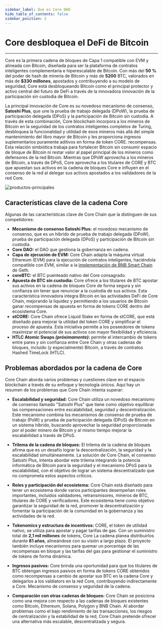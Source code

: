 ```yaml
---
sidebar_label: Que es Core DAO
hide_table_of_contents: false
sidebar_position: 2
---
```


# Core desbloquea el DeFi de Bitcoin

---

Core es la primera cadena de bloques de Capa 1 compatible con EVM y alineada con Bitcoin, diseñada para ser la plataforma de contratos inteligentes complementaria e hiperescalable de Bitcoin. Con más del **50 %** del poder de hash de minería de Bitcoin y más de **5200** BTC, valorados en más de **$330 millones**, apostados y contribuyendo a su modelo de seguridad, Core está desbloqueando Bitcoin como el principal protector y activo central del futuro de DeFi a través de la innovadora innovación de la participación sin custodia de Bitcoin.

La principal innovación de Core es su novedoso mecanismo de consenso, **Satoshi Plus**, que une la prueba de trabajo delegada (DPoW), la prueba de participación delegada (DPoS) y la participación de Bitcoin sin custodia. A través de esta combinación, Core blockchain incorpora a los mineros de Bitcoin en la seguridad de los contratos inteligentes completos de Turing, desbloquea la funcionalidad y utilidad de esos mineros más allá del simple mantenimiento del libro mayor de Bitcoin y les proporciona ingresos suplementarios puramente aditivos en forma de token CORE. recompensas. Esta relación simbiótica trabaja para fortalecer Bitcoin sin consumir espacio de bloque de Bitcoin ni restar valor al papel principal de los mineros como defensores de la red Bitcoin. Mientras que DPoW aprovecha a los mineros de Bitcoin, a través de DPoS, Core aprovecha a los titulares de CORE y BTC que apuestan sus activos en la cadena de bloques Core e influyen en el consenso de la red al delegar sus activos apostados a los validadores de la red Core.

![productos-principales](../../../static/img/Core_Products.png)

## Características clave de la cadena Core

Algunas de las características clave de Core Chain que la distinguen de sus competidores:

- **Mecanismo de consenso Satoshi Plus:** el novedoso mecanismo de consenso, que es un híbrido de prueba de trabajo delegada (DPoW), prueba de participación delegada (DPoS) y participación de Bitcoin sin custodia.
- **Core DAO:** el DAO que gestiona la gobernanza en cadena.
- **Capa de ejecución de EVM:** Core Chain adapta la máquina virtual Ethereum (EVM) para la ejecución de contratos inteligentes, haciéndola compatible con EVM, similar a la [implementación de BNB Smart Chain](https://github.com/bnb-chain/bsc) de Geth.
- **coreBTC:** el BTC puenteado nativo del Core consagrado.
- **Apuesta de BTC sin custodia:** Core ofrece a los titulares de BTC apostar sus activos en la cadena de bloques Core de forma segura y sin confianza sin tener que renunciar a la custodia de sus activos. Esta característica innovadora integra Bitcoin en las actividades DeFi de Core Chain, mejorando la liquidez y permitiendo a los usuarios de Bitcoin ganar recompensas de apuesta en forma de tokens CORE dentro del ecosistema Core.
- **stCORE:** Core Chain ofrece Liquid Stake en forma de stCORE, que está diseñado para mejorar la utilidad del token CORE y simplificar el proceso de apuesta. Esta iniciativa permite a los poseedores de tokens maximizar el potencial de sus activos con mayor flexibilidad y eficiencia.
- **HTLC Atomic Swaps _(próximamente)_:** permite el intercambio de tokens entre pares y sin confianza entre Core Chain y otras cadenas de bloques, incluido (y especialmente) Bitcoin, a través de contratos Hashed TimeLock (HTLC).

## Problemas abordados por la cadena de Core

Core Chain aborda varios problemas y cuestiones clave en el espacio blockchain a través de su enfoque y tecnología únicos. Aquí hay un resumen de los problemas que Core Chain intenta superar:

- **Escalabilidad y seguridad:** Core Chain utiliza un novedoso mecanismo de consenso llamado "Satoshi Plus" que tiene como objetivo equilibrar las compensaciones entre escalabilidad, seguridad y descentralización. Este mecanismo combina los mecanismos de consenso de prueba de trabajo (PoW) y prueba de participación delegada (DPoS) de Bitcoin en un sistema híbrido, buscando aprovechar la seguridad proporcionada por el poder minero de Bitcoin y al mismo tiempo mejorar la escalabilidad a través de DPoS.

- **Trilema de la cadena de bloques:** El trilema de la cadena de bloques afirma que es un desafío lograr la descentralización, la seguridad y la escalabilidad simultáneamente. La solución de Core Chain, el consenso Satoshi Plus, intenta abordar este trilema integrando la potencia informática de Bitcoin para la seguridad y el mecanismo DPoS para la escalabilidad, con el objetivo de lograr un sistema descentralizado que no comprometa estos aspectos críticos.

- **Roles y participación del ecosistema:** Core Chain está diseñado para tener un ecosistema donde varios participantes desempeñan roles importantes, incluidos validadores, retransmisores, mineros de BTC, titulares de CORE y verificadores. Este ecosistema tiene como objetivo garantizar la seguridad de la red, promover la descentralización y fomentar la participación de la comunidad en la gobernanza y las actividades de la red.

- **Tokenomics y estructura de incentivos:** CORE, el token de utilidad nativo, se utiliza para apostar y pagar tarifas de gas. Con un suministro total de **2,1 mil millones** de tokens, Core
  La cadena planea distribuirlos durante **81 años**, alineándose con su visión a largo plazo. El proyecto también incluye mecanismos para quemar un porcentaje de las recompensas en bloque y las tarifas del gas para gestionar el suministro de tokens de forma dinámica.

- **Ingresos pasivos:** Core brinda una oportunidad para que los titulares de BTC obtengan ingresos pasivos en forma de tokens CORE obtenidos como recompensas a cambio de apostar sus BTC en la cadena Core y delegarlos a los valdiators en la red Core, contribuyendo indirectamente a Core. Mecanismo de consenso y seguridad de la cadena.

- **Comparación con otras cadenas de bloques:** Core Chain se posiciona como una mejora con respecto a las cadenas de bloques existentes como Bitcoin, Ethereum, Solana, Polygon y BNB Chain. Al abordar problemas como el bajo rendimiento de las transacciones, los riesgos de centralización y la estabilidad de la red, Core Chain pretende ofrecer una alternativa más escalable, descentralizada y segura.

